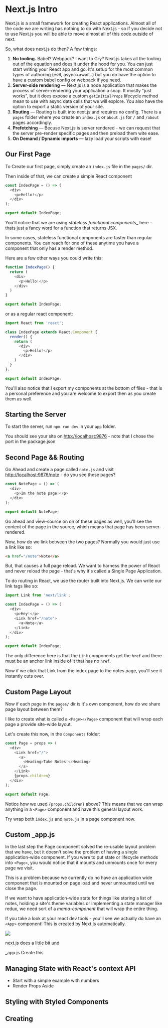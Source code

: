 # Next.js Intro

Next.js is a small framework for creating React applications. Almost all of the code we are writing has nothing to do with Next.js - so if you decide not to use Next.js you will be able to move almost all of this code outside of next.

So, what does next.js do then? A few things:

1. **No tooling.** Babel? Webpack? I want to Cry? Next.js takes all the tooling out of the equation and does it under the hood for you. You can just start writing your React app and go. It's setup for the most common types of authoring (es6, async+await..) but you do have the option to have a custom babel config or webpack if you need.
1. **Server-side rendering** — Next.js is a node application that makes the process of server-rendering your application a snap. It mostly "just works", but it does expose a custom `getInitialProps` lifecycle method mean to use with async data calls that we will explore. You also have the option to export a static version of your site.
1. **Routing** — Routing is built into next.js and requires no config. There is a `pages` folder where you create an `index.js` or `about.js` for `/` and `/about` pages accordingly.
1. **Prefetching** — Becuse Next.js is server rendered - we can request that the server pre-render specific pages and then preload them wite ease.
1. **On Demand / Dynamic imports** — lazy load your scripts with ease!


## Our First Page

To Create our first page, simply create an `index.js` file in the `pages/` dir.


Then inside of that, we can create a simple React component

```js
const IndexPage = () => (
  <div>
    <p>Hello!</p>
  </div>
);

export default IndexPage;
```

You'll notice that we are using _stateless functional components__ here - thats just a fancy word for a function that returns JSX.

In some cases, stateless functional components are faster than regular components. You can reach for one of these anytime you have a component that only has a render method.

Here are a few other ways you could write this:


```js
function IndexPage() {
  return (
    <div>
      <p>Hello!</p>
    </div>
  )
}

export default IndexPage;
```

or as a regular react component:

```js
import React from 'react';

class IndexPage extends React.Component {
  render() {
    return (
      <div>
        <p>Hello!</p>
      </div>
    )
  }
};

export default IndexPage;
```

You'll also notice that I export my components at the bottom of files - that is a personal preference and you are welcome to export then as you create them as well.

## Starting the Server
To start the server, run `npm run dev` in your `app` folder.

You should see your site on <http://localhost:9876> - note that I chose the port in the package.json

## Second Page && Routing

Go Ahead and create a page called `note.js` and visit <http://localhost:9876/note> - do you see these pages?

```js
const NotePage = () => (
  <div>
    <p>Im the note page!</p>
  </div>
);

export default NotePage;
```

Go ahead and view-source on on of these pages as well, you'll see the content of the page in the source, which means that page has been server-rendered.

Now, how do we link between the two pages? Normally you would just use a link like so:

```html
<a href="/note">Note</a>
```

But, that causes a full page reload. We want to harness the power of React and never reload the page - that's why it's called a Single Page Application.

To do routing in React, we use the router built into Next.js. We can write our link tags like so:

```js
import Link from 'next/link';

const IndexPage = () => (
  <div>
    <p>Hey!</p>
    <Link href="/note">
      <a>Note</a>
    </Link>
  </div>
);

export default IndexPage;
```

The only difference here is that the `Link` components get the `href` and there must be an anchor link inside of it that has no `href`.

Now if we click that Link from the index page to the notes page, you'll see it instantly cuts over.


## Custom Page Layout

Now if each page in the `pages/` dir is it's own component, how do we share page layout between them?

I like to create what is called a `<Page></Page>` component that will wrap each page a provide site-wide layout.

Let's create this now, in the `Components` folder:


```js
const Page = props => (
  <div>
    <Link href="/">
      <a>
        <Heading>Take Notes!</Heading>
      </a>
    </Link>
    {props.children}
  </div>
);

export default Page;
```

Notice how we used `{props.children}` above? This means that we can wrap anything in a `<Page>` component and have this general layout work.

Try wrap both `index.js` and `note.js` in a page component now.


## Custom _app.js
In the last step the Page component solved the re-usable layout problem that we have, but it doesn't solve the problem of having a single application-wide component. If you were to put state or lifecycle methods into `<Page>`, you would notice that it mounts and unmounts once for every page we visit.

This is a problem because we currently do no have an application wide component that is mounted on page load and never unmounted until we close the page.

If we want to have application-wide state for things like storing a list of notes, holding a site's theme variables or implementing a state manager like redux, we need sort of a _mama-component_ that will wrap the entire thing.

If you take a look at your react dev tools - you'll see we actually do have an `<App>` component! This is created by Next.js automatically.

![](http://wes.io/99a2c4916ab2/content)


next.js does a little bit und

_app.js Create this

## Managing State with React's context API
* Start with a simple example with numbers
* Render Props Aside


## Styling with Styled Components


## Creating
